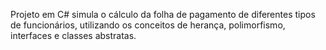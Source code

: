 Projeto em C# simula o cálculo da folha de pagamento de diferentes tipos de funcionários, utilizando os conceitos de herança, polimorfismo, interfaces e classes abstratas.
